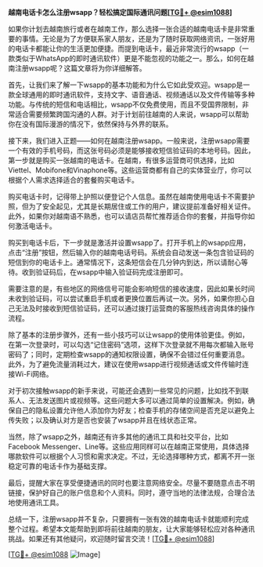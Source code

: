 **越南电话卡怎么注册wsapp？轻松搞定国际通讯问题[[TG💪+ @esim1088](https://t.me/s/esim1088)]**

如果你计划去越南旅行或者在越南工作，那么选择一张合适的越南电话卡是非常重要的事情。无论是为了方便联系家人朋友，还是为了随时获取网络资讯，一张好用的电话卡都能让你的生活更加便捷。而提到电话卡，最近非常流行的wsapp（一款类似于WhatsApp的即时通讯软件）更是不能忽视的功能之一。那么，如何在越南注册wsapp呢？这篇文章将为你详细解答。

首先，让我们来了解一下wsapp的基本功能和为什么它如此受欢迎。wsapp是一款全球通用的即时通讯软件，支持文字、语音通话、视频通话以及文件传输等多种功能。与传统的短信和电话相比，wsapp不仅免费使用，而且不受国界限制，非常适合需要频繁跨国沟通的人群。对于计划前往越南的人来说，wsapp可以帮助你在没有国际漫游的情况下，依然保持与外界的联系。

接下来，我们进入正题——如何在越南注册wsapp。一般来说，注册wsapp需要一个有效的手机号码，而这张号码必须是能够接收短信验证码的本地号码。因此，第一步就是购买一张越南的电话卡。在越南，有很多运营商可供选择，比如Viettel、Mobifone和Vinaphone等。这些运营商都有自己的实体营业厅，你可以根据个人需求选择适合的套餐购买电话卡。

购买电话卡时，记得带上护照以便登记个人信息。虽然在越南使用电话卡不需要护照，但为了安全起见，尤其是长期居住或工作的用户，建议提前准备好相关证件。此外，如果你对越南语不熟悉，也可以请店员帮忙推荐适合你的套餐，并指导你如何激活电话卡。

购买到电话卡后，下一步就是激活并设置wsapp了。打开手机上的wsapp应用，点击“注册”按钮，然后输入你的越南电话号码。系统会自动发送一条包含验证码的短信到你的电话卡上。通常情况下，这条短信会在几分钟内到达，所以请耐心等待。收到验证码后，在wsapp中输入验证码完成注册即可。

需要注意的是，有些地区的网络信号可能会影响短信的接收速度，因此如果长时间未收到验证码，可以尝试重启手机或者更换位置后再试一次。另外，如果你担心自己无法及时接收到短信验证码，还可以通过拨打运营商的客服热线咨询具体的操作流程。

除了基本的注册步骤外，还有一些小技巧可以让wsapp的使用体验更佳。例如，在第一次登录时，可以勾选“记住密码”选项，这样下次登录就不用每次都输入账号密码了；同时，定期检查wsapp的通知权限设置，确保不会错过任何重要消息。此外，为了避免流量消耗过大，建议在使用wsapp进行视频通话或文件传输时连接Wi-Fi网络。

对于初次接触wsapp的新手来说，可能还会遇到一些常见的问题，比如找不到联系人、无法发送图片或视频等。这些问题大多可以通过简单的设置解决。例如，确保自己的隐私设置允许他人添加你为好友；检查手机的存储空间是否充足以避免上传失败；以及确认对方是否也安装了wsapp并且在线状态正常。

当然，除了wsapp之外，越南还有许多其他的通讯工具和社交平台，比如Facebook Messenger、Line等。这些应用同样可以在越南正常使用，具体选择哪款软件可以根据个人习惯和需求决定。不过，无论选择哪种方式，都离不开一张稳定可靠的电话卡作为基础支撑。

最后，提醒大家在享受便捷通讯的同时也要注意网络安全。尽量不要随意点击不明链接，保护好自己的账户信息和个人资料。同时，遵守当地的法律法规，合理合法地使用通讯工具。

总结一下，注册wsapp并不复杂，只要拥有一张有效的越南电话卡就能顺利完成整个过程。希望本文能帮助到即将前往越南的朋友，让大家能够轻松应对各种通讯挑战。如果还有其他疑问，欢迎随时留言交流！[[TG💪+ @esim1088](https://t.me/s/esim1088)]

[[TG💪+ @esim1088](https://t.me/s/esim1088) ![Image](https://i.postimg.cc/4NQfJmqS/Snipaste-2025-05-13-00-14-12.png)]